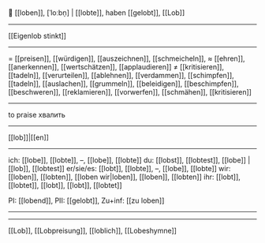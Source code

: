 👏 [[loben]], [ˈloːbn̩] | [[lobte]], haben [[gelobt]], [[Lob]]

---
[[Eigenlob stinkt]]

---
= [[preisen]], [[würdigen]], [[auszeichnen]], [[schmeicheln]], 
≈ [[ehren]], [[anerkennen]], [[wertschätzen]], [[applaudieren]]
≠ [[kritisieren]], [[tadeln]], [[verurteilen]], [[ablehnen]], [[verdammen]],  [[schimpfen]], [[tadeln]],  [[auslachen]],  [[grummeln]],  [[beleidigen]], [[beschimpfen]], [[beschweren]],  [[reklamieren]], [[vorwerfen]],  [[schmähen]], [[kritisieren]]

---
to praise
хвалить

---
[[lob]]|[[en]]

---
ich: [[lobe]], [[lobte]], –, [[lobe]], [[lobte]]
du: [[lobst]], [[lobtest]], [[lobe]] | [[lob]], [[lobtest]]
er/sie/es: [[lobt]], [[lobte]], –, [[lobe]], [[lobte]]
wir: [[loben]], [[lobten]], [[loben wir|loben]], [[loben]], [[lobten]]
ihr: [[lobt]], [[lobtet]], [[lobt]], [[lobt]], [[lobtet]]

PI: [[lobend]], PII: [[gelobt]], Zu+inf: [[zu loben]]

---

---
[[Lob]], [[Lobpreisung]], [[loblich]], [[Lobeshymne]]
